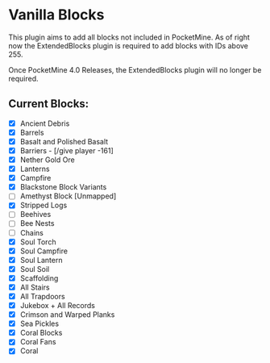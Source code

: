 # Vanilla Blocks
This plugin aims to add all blocks not included in PocketMine.
As of right now the ExtendedBlocks plugin is required to add blocks with IDs above 255.

Once PocketMine 4.0 Releases, the ExtendedBlocks plugin will no longer be
required.

## Current Blocks:

- [X] Ancient Debris
- [X] Barrels
- [X] Basalt and Polished Basalt
- [X] Barriers - [/give player -161]
- [X] Nether Gold Ore  
- [X] Lanterns
- [X] Campfire
- [X] Blackstone Block Variants
- [ ] Amethyst Block [Unmapped]
- [X] Stripped Logs
- [ ] Beehives
- [ ] Bee Nests
- [ ] Chains
- [X] Soul Torch
- [X] Soul Campfire
- [X] Soul Lantern
- [X] Soul Soil  
- [X] Scaffolding
- [X] All Stairs
- [X] All Trapdoors
- [X] Jukebox + All Records
- [X] Crimson and Warped Planks
- [X] Sea Pickles
- [X] Coral Blocks
- [X] Coral Fans 
- [X] Coral
